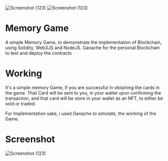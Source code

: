 ![Screenshot (123)](https://img.shields.io/badge/Ethereum-3C3C3D?style=for-the-badge&logo=Ethereum&logoColor=white)
![Screenshot (123)](https://img.shields.io/badge/React-20232A?style=for-the-badge&logo=react&logoColor=61DAFB)

# Memory Game 

A simple Memory Game, to demonstrate the implementation of Blockchain, using Solidity, Web3JS and NodeJS. Ganache for the personal Blockchain to test and deploy the contracts

# Working 

It's a simple memory Game, if you are successful in obtaining the cards in the game.
That Card will be sent to you, in your wallet upon confirming the transaction, and that card will be store in your wallet as an NFT, to either be sold or traded.

For Implementation sake, i used Ganache to simulate, the working of the Game.

# Screenshot


![Screenshot (123)](https://user-images.githubusercontent.com/57758789/166661453-b48fcdb9-4e97-43e1-9403-65fe4ffcfddf.png)
